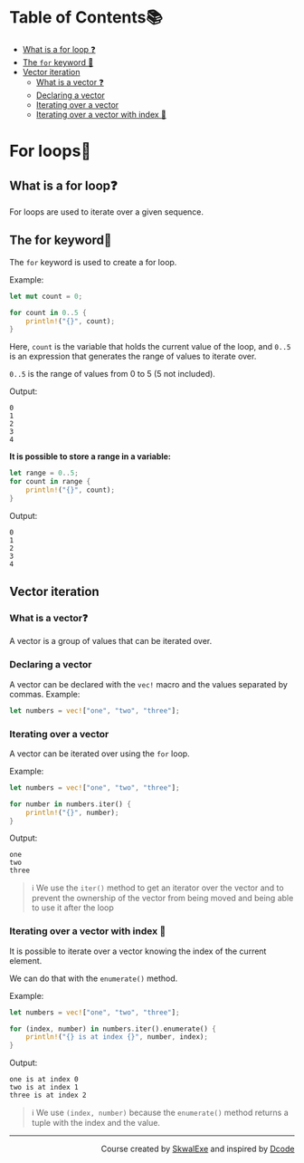 # Table of Contents📚
- [What is a for loop ❓](#what-is-a-for-loop)
- [The `for` keyword 🔑](#the-for-keyword)
- [Vector iteration](#vector-iteration)
    - [What is a vector ❓](#what-is-a-vector)
    - [Declaring a vector](#declaring-a-vector)
    - [Iterating over a vector](#iterating-over-a-vector)
    - [Iterating over a vector with index 🔢](#iterating-over-a-vector-with-index)


# For loops🔢
## What is a for loop❓
For loops are used to iterate over a given sequence.

## The for keyword🔑
The `for` keyword is used to create a for loop.

Example:

```rust
let mut count = 0;

for count in 0..5 {
    println!("{}", count);
}
```
Here, `count` is the variable that holds the current value of the loop, and `0..5` is an expression that generates the range of values to iterate over. 

`0..5` is the range of values from 0 to 5 (5 not included).

Output:
```
0
1
2
3
4
```

**It is possible to store a range in a variable:**
```rust
let range = 0..5;
for count in range {
    println!("{}", count);
}
```
Output:
```
0
1
2
3
4
```
## Vector iteration
### What is a vector❓
A vector is a group of values that can be iterated over.
### Declaring a vector
A vector can be declared with the `vec!` macro and the values separated by commas.
Example:
```rust
let numbers = vec!["one", "two", "three"];
```
### Iterating over a vector
A vector can be iterated over using the `for` loop.

Example:
```rust
let numbers = vec!["one", "two", "three"];

for number in numbers.iter() {
    println!("{}", number);
}
```
Output:
```
one
two
three
```
> ℹ️ We use the `iter()` method to get an iterator over the vector and to prevent the ownership of the vector from being moved and being able to use it after the loop 
### Iterating over a vector  with index 🔢
It is possible to iterate over a vector knowing the index of the current element.

We can do that with the `enumerate()` method.

Example:

```rust
let numbers = vec!["one", "two", "three"];

for (index, number) in numbers.iter().enumerate() {
    println!("{} is at index {}", number, index);
}
```
Output:
```
one is at index 0
two is at index 1
three is at index 2
```
> ℹ️ We use `(index, number)` because the `enumerate()` method returns a tuple with the index and the value.



<!--
---

<p align="right"><a href="https://github.com/SkwalExe/learn-rust/tree/main/course/for-loops">Next Section ⏭️</a></p>
-->

---

<p align="right">Course created by <a href="https://github.com/SkwalExe/" target="_blank">SkwalExe</a> and inspired by <a href="https://www.youtube.com/watch?v=vOMJlQ5B-M0&list=PLVvjrrRCBy2JSHf9tGxGKJ-bYAN_uDCUL" target="_blank">Dcode</a></p>